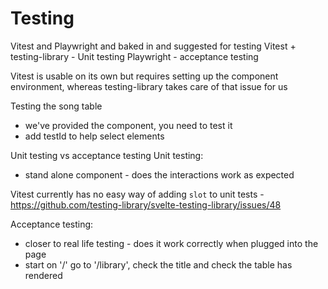 # Testing

Vitest and Playwright and baked in and suggested for testing
Vitest + testing-library - Unit testing
Playwright - acceptance testing

Vitest is usable on its own but requires setting up the component environment, whereas testing-library takes care of that issue for us

Testing the song table
- we've provided the component, you need to test it
- add testId to help select elements

Unit testing vs acceptance testing
Unit testing:
- stand alone component - does the interactions work as expected

Vitest currently has no easy way of adding `slot` to unit tests - https://github.com/testing-library/svelte-testing-library/issues/48

Acceptance testing:
- closer to real life testing - does it work correctly when plugged into the page
- start on '/' go to '/library', check the title and check the table has rendered